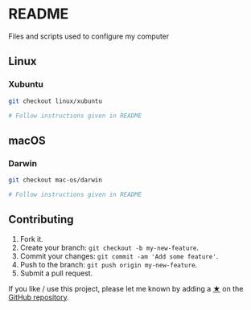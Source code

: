 # README

Files and scripts used to configure my computer

## Linux

### Xubuntu

```sh
git checkout linux/xubuntu

# Follow instructions given in README
```

## macOS

### Darwin

```sh
git checkout mac-os/darwin

# Follow instructions given in README
```

## Contributing

1. Fork it.
2. Create your branch: `git checkout -b my-new-feature`.
3. Commit your changes: `git commit -am 'Add some feature'`.
4. Push to the branch: `git push origin my-new-feature`.
5. Submit a pull request.

If you like / use this project, please let me known by adding a [★](https://help.github.com/articles/about-stars/) on the [GitHub repository](https://github.com/mauchede/dotfiles).
